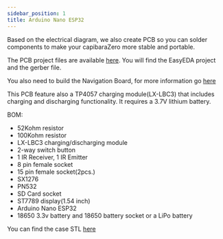```yaml
---
sidebar_position: 1
title: Arduino Nano ESP32
---
```


Based on the electrical diagram, we also create PCB so you can solder components to make your capibaraZero more stable and portable.

The PCB project files are available [here](https://github.com/CapibaraZero/resources/tree/main/PCB/Arduino_Nano_ESP32/). You will find the EasyEDA project and the gerber file.

You also need to build the Navigation Board, for more information go [here](/docs/pcb/Navigation_Board)

This PCB feature also a TP4057 charging module(LX-LBC3) that includes charging and discharging functionality. It requires a 3.7V lithium battery.

BOM:

- 52Kohm resistor
- 100Kohm resistor
- LX-LBC3 charging/discharging module
- 2-way switch button
- 1 IR Receiver, 1 IR Emitter
- 8 pin female socket
- 15 pin female socket(2pcs.)
- SX1276
- PN532
- SD Card socket
- ST7789 display(1.54 inch)
- Arduino Nano ESP32
- 18650 3.3v battery and 18650 battery socket or a LiPo battery

You can find the case STL [here](https://github.com/CapibaraZero/resources/tree/main/STL/arduino_nano_esp32)